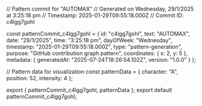 // Pattern commit for "AUTOMAX"
// Generated on Wednesday, 29/1/2025 at 3:25:18 pm
// Timestamp: 2025-01-29T09:55:18.000Z
// Commit ID: c4lgg7gohl

const patternCommit_c4lgg7gohl = {
  id: "c4lgg7gohl",
  text: "AUTOMAX",
  date: "29/1/2025",
  time: "3:25:18 pm",
  dayOfWeek: "Wednesday",
  timestamp: "2025-01-29T09:55:18.000Z",
  type: "pattern-generation",
  purpose: "GitHub contribution graph pattern",
  coordinates: {
    x: 2,
    y: 5
  },
  metadata: {
    generatedAt: "2025-07-24T18:26:54.102Z",
    version: "1.0.0"
  }
};

// Pattern data for visualization
const patternData = {
  character: "A",
  position: 52,
  intensity: 4
};

export { patternCommit_c4lgg7gohl, patternData };
export default patternCommit_c4lgg7gohl;
